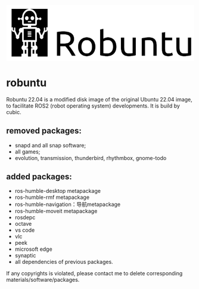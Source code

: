 ![Alt text](robuntu-logo.png "a title")
# robuntu
Robuntu 22.04 is a modified disk image of the original Ubuntu 22.04 image, to facilitate ROS2 (robot operating system) developments. It is build by cubic.

## removed packages:
* snapd and all snap software;
* all games;
* evolution, transmission, thunderbird, rhythmbox, gnome-todo

## added packages:
* ros-humble-desktop metapackage
* ros-humble-rmf metapackage
* ros-humble-navigation：导航metapackage
* ros-humble-moveit metapackage
* rosdepc
* octave
* vs code
* vlc
* peek
* microsoft edge
* synaptic
* all dependencies of previous packages.

If any copyrights is violated, please contact me to delete corresponding materials/software/packages.
